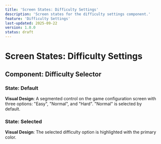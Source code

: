 ```yaml
---
title: 'Screen States: Difficulty Settings'
description: 'Screen states for the difficulty settings component.'
feature: 'Difficulty Settings'
last-updated: 2025-09-22
version: 1.0.0
status: draft
---
```


# Screen States: Difficulty Settings

## Component: Difficulty Selector

### State: Default

**Visual Design**: A segmented control on the game configuration screen with three options: "Easy", "Normal", and "Hard". "Normal" is selected by default.

### State: Selected

**Visual Design**: The selected difficulty option is highlighted with the primary color.

